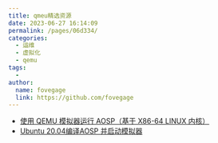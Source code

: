 ```yaml
---
title: qmeu精选资源
date: 2023-06-27 16:14:09
permalink: /pages/06d334/
categories:
  - 运维
  - 虚拟化
  - qemu
tags:
  - 
author: 
  name: fovegage
  link: https://github.com/fovegage
---
```

- [使用 QEMU 模拟器运行 AOSP（基于 X86-64 LINUX 内核）](https://www.cnblogs.com/sun-ye/p/14992194.html)
- [Ubuntu 20.04编译AOSP 并启动模拟器](https://blog.csdn.net/ansondroider/article/details/124225053)